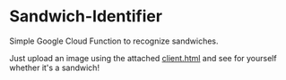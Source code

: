 # Sandwich-Identifier
Simple Google Cloud Function to recognize sandwiches.

Just upload an image using the attached [client.html](client.html) and see for yourself whether it's a sandwich!
